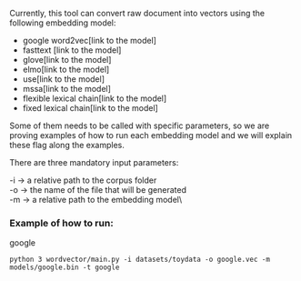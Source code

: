 Currently, this tool can convert raw document into vectors
using the following embedding model:

* google word2vec[link to the model]
* fasttext [link to the model]
* glove[link to the model]
* elmo[link to the model]
* use[link to the model]
* mssa[link to the model]
* flexible lexical chain[link to the model]
* fixed lexical chain[link to the model]


Some of them needs to be called with specific parameters, so we are proving
examples of how to run each embedding model and we will explain these flag
along the examples.


There are three mandatory input parameters:

-i -> a relative path to the corpus folder\
-o -> the name of the file that will be generated\
-m -> a relative path to the embedding model\

### Example of how to run:

google 

    python 3 wordvector/main.py -i datasets/toydata -o google.vec -m models/google.bin -t google 
    
   
